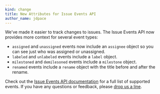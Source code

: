 ```yaml
---
kind: change
title: New Attributes for Issue Events API
author_name: jdpace
---
```


We've made it easier to track changes to issues. The Issue Events API now provides more context for several event types:

- `assigned` and `unassigned` events now include an `assignee` object so you can see just who was assigned or unassigned.
- `labeled` and `unlabeled` events include a `label` object.
- `milestoned` and `demilesoned` events include a `milestone` object.
- `renamed` events include a `rename` object with the title before and after the rename.

Check out the [Issue Events API documentation][issue-events] for a full list of supported events. If you have
any questions or feedback, please [drop us a line][contact].

[issue-events]: /v3/issues/events/
[contact]: https://github.com/contact?form[subject]=New+Attrs+for+Issue+Events+API

